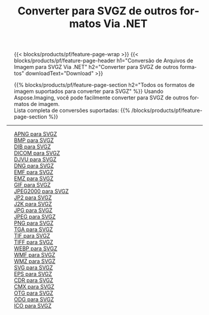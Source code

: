 ﻿---
title: Converter para SVGZ de outros formatos Via .NET 
weight: 3920
url: /pt/net/conversion/to/svgz 
lang: pt
langdirlevel: 2
locales: zh-hans,ja,it,ru,de,es,fr,nl,id,lt,pl,pt,vi,tr,ko,zh-hant,ar,hi,th,sv,cs,uk,he
description: Usando o Aspose.Imaging, você pode facilmente converter para SVGZ de outros formatos
---

{{< blocks/products/pf/feature-page-wrap >}}
{{< blocks/products/pf/feature-page-header h1="Conversão de Arquivos de Imagem para SVGZ Via .NET" h2="Converter para SVGZ de outros formatos" downloadText="Download" >}}


{{% blocks/products/pf/feature-page-section  h2="Todos os formatos de imagem suportados para converter para SVGZ" %}}
Usando Aspose.Imaging, você pode facilmente converter para SVGZ de outros formatos de imagem.
<br/>
Lista completa de conversões suportadas:
{{% /blocks/products/pf/feature-page-section %}}
<div class="container-fluid productfamilypage bg-gray">
    <div class="convertypes bg-gray agp-content section">
        <div class="container">
		<hr style="margin-left:-20px;"/>
		<div class="row other-converters">
		    <div class='col-md-2 other-converter remove-lp remove-rp'><a href="/imaging/pt/net/conversion/apng-to-svgz" >APNG para SVGZ</a></div>
<div class='col-md-2 other-converter remove-lp remove-rp'><a href="/imaging/pt/net/conversion/bmp-to-svgz" >BMP para SVGZ</a></div>
<div class='col-md-2 other-converter remove-lp remove-rp'><a href="/imaging/pt/net/conversion/dib-to-svgz" >DIB para SVGZ</a></div>
<div class='col-md-2 other-converter remove-lp remove-rp'><a href="/imaging/pt/net/conversion/dicom-to-svgz" >DICOM para SVGZ</a></div>
<div class='col-md-2 other-converter remove-lp remove-rp'><a href="/imaging/pt/net/conversion/djvu-to-svgz" >DJVU para SVGZ</a></div>
<div class='col-md-2 other-converter remove-lp remove-rp'><a href="/imaging/pt/net/conversion/dng-to-svgz" >DNG para SVGZ</a></div>
<div class='col-md-2 other-converter remove-lp remove-rp'><a href="/imaging/pt/net/conversion/emf-to-svgz" >EMF para SVGZ</a></div>
<div class='col-md-2 other-converter remove-lp remove-rp'><a href="/imaging/pt/net/conversion/emz-to-svgz" >EMZ para SVGZ</a></div>
<div class='col-md-2 other-converter remove-lp remove-rp'><a href="/imaging/pt/net/conversion/gif-to-svgz" >GIF para SVGZ</a></div>
<div class='col-md-2 other-converter remove-lp remove-rp'><a href="/imaging/pt/net/conversion/jpeg2000-to-svgz" >JPEG2000 para SVGZ</a></div>
<div class='col-md-2 other-converter remove-lp remove-rp'><a href="/imaging/pt/net/conversion/jp2-to-svgz" >JP2 para SVGZ</a></div>
<div class='col-md-2 other-converter remove-lp remove-rp'><a href="/imaging/pt/net/conversion/j2k-to-svgz" >J2K para SVGZ</a></div>
<div class='col-md-2 other-converter remove-lp remove-rp'><a href="/imaging/pt/net/conversion/jpg-to-svgz" >JPG para SVGZ</a></div>
<div class='col-md-2 other-converter remove-lp remove-rp'><a href="/imaging/pt/net/conversion/jpeg-to-svgz" >JPEG para SVGZ</a></div>
<div class='col-md-2 other-converter remove-lp remove-rp'><a href="/imaging/pt/net/conversion/png-to-svgz" >PNG para SVGZ</a></div>
<div class='col-md-2 other-converter remove-lp remove-rp'><a href="/imaging/pt/net/conversion/tga-to-svgz" >TGA para SVGZ</a></div>
<div class='col-md-2 other-converter remove-lp remove-rp'><a href="/imaging/pt/net/conversion/tif-to-svgz" >TIF para SVGZ</a></div>
<div class='col-md-2 other-converter remove-lp remove-rp'><a href="/imaging/pt/net/conversion/tiff-to-svgz" >TIFF para SVGZ</a></div>
<div class='col-md-2 other-converter remove-lp remove-rp'><a href="/imaging/pt/net/conversion/webp-to-svgz" >WEBP para SVGZ</a></div>
<div class='col-md-2 other-converter remove-lp remove-rp'><a href="/imaging/pt/net/conversion/wmf-to-svgz" >WMF para SVGZ</a></div>
<div class='col-md-2 other-converter remove-lp remove-rp'><a href="/imaging/pt/net/conversion/wmz-to-svgz" >WMZ para SVGZ</a></div>
<div class='col-md-2 other-converter remove-lp remove-rp'><a href="/imaging/pt/net/conversion/svg-to-svgz" >SVG para SVGZ</a></div>
<div class='col-md-2 other-converter remove-lp remove-rp'><a href="/imaging/pt/net/conversion/eps-to-svgz" >EPS para SVGZ</a></div>
<div class='col-md-2 other-converter remove-lp remove-rp'><a href="/imaging/pt/net/conversion/cdr-to-svgz" >CDR para SVGZ</a></div>
<div class='col-md-2 other-converter remove-lp remove-rp'><a href="/imaging/pt/net/conversion/cmx-to-svgz" >CMX para SVGZ</a></div>
<div class='col-md-2 other-converter remove-lp remove-rp'><a href="/imaging/pt/net/conversion/otg-to-svgz" >OTG para SVGZ</a></div>
<div class='col-md-2 other-converter remove-lp remove-rp'><a href="/imaging/pt/net/conversion/odg-to-svgz" >ODG para SVGZ</a></div>
<div class='col-md-2 other-converter remove-lp remove-rp'><a href="/imaging/pt/net/conversion/ico-to-svgz" >ICO para SVGZ</a></div>
                </div>
        </div>
    </div>
</div>
<br/>

